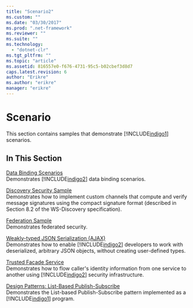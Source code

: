 ```yaml
---
title: "Scenario2"
ms.custom: ""
ms.date: "03/30/2017"
ms.prod: ".net-framework"
ms.reviewer: ""
ms.suite: ""
ms.technology: 
  - "dotnet-clr"
ms.tgt_pltfrm: ""
ms.topic: "article"
ms.assetid: 816557e0-f676-4731-95c5-b02cbef3d8d7
caps.latest.revision: 6
author: "Erikre"
ms.author: "erikre"
manager: "erikre"
---
```

# Scenario
This section contains samples that demonstrate [!INCLUDE[indigo1](../../../../includes/indigo1-md.md)] scenarios.  
  
## In This Section  
 [Data Binding Scenarios](../../../../docs/framework/wcf/samples/data-binding-scenarios.md)  
 Demonstrates [!INCLUDE[indigo2](../../../../includes/indigo2-md.md)] data binding scenarios.  
  
 [Discovery Security Sample](../../../../docs/framework/wcf/samples/discovery-security-sample.md)  
 Demonstrates how to implement custom channels that compute and verify message signatures using the compact signature format (described in Section 8.2 of the WS-Discovery specification).  
  
 [Federation Sample](../../../../docs/framework/wcf/samples/federation-sample.md)  
 Demonstrates federated security.  
  
 [Weakly-typed JSON Serialization (AJAX)](../../../../docs/framework/wcf/samples/weakly-typed-json-serialization-sample.md)  
 Demonstrates how to enable [!INCLUDE[indigo2](../../../../includes/indigo2-md.md)] developers to work with deserialized, arbitrary JSON objects, without creating user-defined types.  
  
 [Trusted Facade Service](../../../../docs/framework/wcf/samples/trusted-facade-service.md)  
 Demonstrates how to flow caller's identity information from one service to another using [!INCLUDE[indigo2](../../../../includes/indigo2-md.md)] security infrastructure.  
  
 [Design Patterns: List-Based Publish-Subscribe](../../../../docs/framework/wcf/samples/design-patterns-list-based-publish-subscribe.md)  
 Demonstrates the List-based Publish-Subscribe pattern implemented as a [!INCLUDE[indigo1](../../../../includes/indigo1-md.md)] program.
